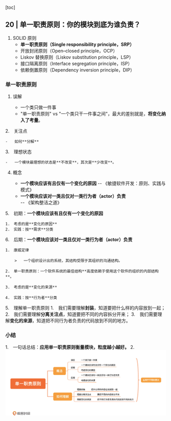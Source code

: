 [toc]

## 20 | 单一职责原则：你的模块到底为谁负责？

1.  SOLID 原则
    -   **单一职责原则（Single responsibility principle，SRP）**
    -   开放封闭原则（Open–closed principle，OCP）
    -   Liskov 替换原则（Liskov substitution principle，LSP）
    -   接口隔离原则（Interface segregation principle，ISP）
    -   依赖倒置原则（Dependency inversion principle，DIP）

### 单一职责原则

1. 误解

    -   一个类只做一件事
    -   "单一职责原则" vs "一个类只干一件事之间"，最大的差别就是，**将变化纳入了考量**。

2.　关注点

    -   如何**分解**

3.　理想状态

    -   一个模块最理想的状态是**不改变**，其次是**少改变**。

4. 概念

    -   **一个模块应该有且仅有一个变化的原因** -- 《敏捷软件开发：原则、实践与模式》
    -   **一个模块应该对一类且仅对一类行为者（actor）负责** -- 《架构整洁之道》

5.　初期：**一个模块应该有且仅有一个变化的原因**

    1.　考虑的是**变化的原因**
    2.　实践：按**需求**分类

6.　后期：**一个模块应该对一类且仅对一类行为者（actor）负责**

    1.　康威定律

        >   一个组织设计出的系统，其结构受限于其组织的沟通结构。

    2.　单一职责原则：一个软件系统的最佳结构**高度依赖于使用这个软件的组织的内部结构**。

    3.　考虑的是**变化的来源**

    4.　实践：按**行为者**分类

5.　理解单一职责原则
    1.　我们需要理解**封装**，知道要把什么样的内容放到一起；
    2.　我们需要理解**分离关注点**，知道要把不同的内容拆分开来；
    3.　我们需要理解**变化的来源**，知道把不同行为者负责的代码放到不同的地方。

### 小结

1.　一句话总结：**应用单一职责原则衡量模块，粒度越小越好。**
2.　![img](imgs/a8586dc72f41c12d68fe69680ba8a3dc.jpg)